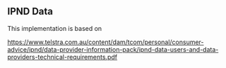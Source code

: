 ## IPND Data

This implementation is based on 

https://www.telstra.com.au/content/dam/tcom/personal/consumer-advice/ipnd/data-provider-information-pack/ipnd-data-users-and-data-providers-technical-requirements.pdf

